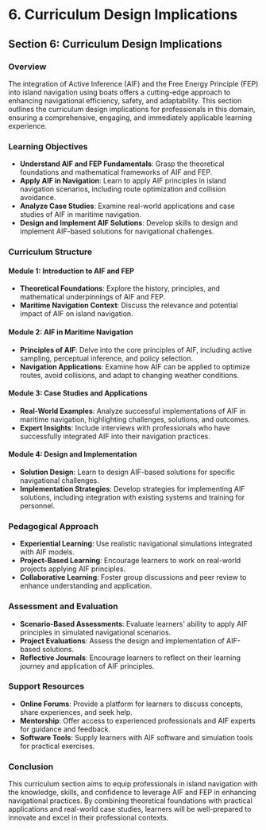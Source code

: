 # 6. Curriculum Design Implications

## Section 6: Curriculum Design Implications

### Overview

The integration of Active Inference (AIF) and the Free Energy Principle (FEP) into island navigation using boats offers a cutting-edge approach to enhancing navigational efficiency, safety, and adaptability. This section outlines the curriculum design implications for professionals in this domain, ensuring a comprehensive, engaging, and immediately applicable learning experience.

### Learning Objectives

- **Understand AIF and FEP Fundamentals**: Grasp the theoretical foundations and mathematical frameworks of AIF and FEP.
- **Apply AIF in Navigation**: Learn to apply AIF principles in island navigation scenarios, including route optimization and collision avoidance.
- **Analyze Case Studies**: Examine real-world applications and case studies of AIF in maritime navigation.
- **Design and Implement AIF Solutions**: Develop skills to design and implement AIF-based solutions for navigational challenges.

### Curriculum Structure

#### **Module 1: Introduction to AIF and FEP**

- **Theoretical Foundations**: Explore the history, principles, and mathematical underpinnings of AIF and FEP.
- **Maritime Navigation Context**: Discuss the relevance and potential impact of AIF on island navigation.

#### **Module 2: AIF in Maritime Navigation**

- **Principles of AIF**: Delve into the core principles of AIF, including active sampling, perceptual inference, and policy selection.
- **Navigation Applications**: Examine how AIF can be applied to optimize routes, avoid collisions, and adapt to changing weather conditions.

#### **Module 3: Case Studies and Applications**

- **Real-World Examples**: Analyze successful implementations of AIF in maritime navigation, highlighting challenges, solutions, and outcomes.
- **Expert Insights**: Include interviews with professionals who have successfully integrated AIF into their navigation practices.

#### **Module 4: Design and Implementation**

- **Solution Design**: Learn to design AIF-based solutions for specific navigational challenges.
- **Implementation Strategies**: Develop strategies for implementing AIF solutions, including integration with existing systems and training for personnel.

### Pedagogical Approach

- **Experiential Learning**: Use realistic navigational simulations integrated with AIF models.
- **Project-Based Learning**: Encourage learners to work on real-world projects applying AIF principles.
- **Collaborative Learning**: Foster group discussions and peer review to enhance understanding and application.

### Assessment and Evaluation

- **Scenario-Based Assessments**: Evaluate learners' ability to apply AIF principles in simulated navigational scenarios.
- **Project Evaluations**: Assess the design and implementation of AIF-based solutions.
- **Reflective Journals**: Encourage learners to reflect on their learning journey and application of AIF principles.

### Support Resources

- **Online Forums**: Provide a platform for learners to discuss concepts, share experiences, and seek help.
- **Mentorship**: Offer access to experienced professionals and AIF experts for guidance and feedback.
- **Software Tools**: Supply learners with AIF software and simulation tools for practical exercises.

### Conclusion

This curriculum section aims to equip professionals in island navigation with the knowledge, skills, and confidence to leverage AIF and FEP in enhancing navigational practices. By combining theoretical foundations with practical applications and real-world case studies, learners will be well-prepared to innovate and excel in their professional contexts.